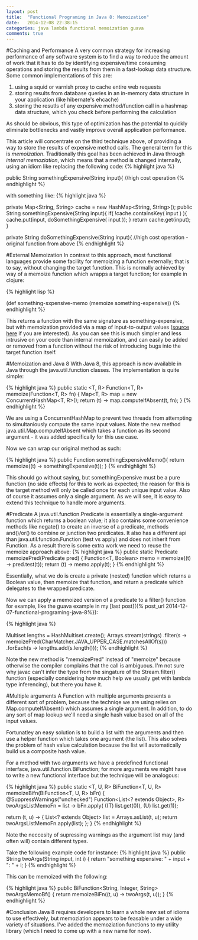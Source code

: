 ```yaml
---
layout: post
title:  "Functional Programing in Java 8: Memoization"
date:   2014-12-08 22:38:15
categories: java lambda functional memoization guava
comments: true
---
```


#Caching and Performance
A very common strategy for increasing performance of any software system is to find a way to reduce the amount of work that it has to do by identifying expensive/time consuming operations and storing the results from them in a fast-lookup data structure.  Some common implementations of this are:

1. using a squid or varnish proxy to cache entire web requests
1. storing results from database queries in an in-memory data structure in your application (like hibernate's ehcache) 
1. storing the resutls of any expensive method/function call in a hashmap data structure, which you check before performing the calculation

As should be obvious, this type of optimization has the potential to quickly eliminate bottlenecks and vastly improve overall application performance.

This article will concentrate on the third technique above, of providing a way to store the results of expensive method calls. The general term for this is *memoization*.  Traditionally this goal has been achieved in Java through *internal memoziation*, which means that a method is changed internally, using an idiom like replacing the following code: 
{% highlight java %}

public String somethingExpensive(String input){
   //high cost operation
{% endhighlight %}

with something like:
{% highlight java %}

private Map<String, String> cache = new HashMap<String, String>();
public String somethingExpensive(String input){
  if( !cache.containsKey( input ) ){
     cache.put(input, doSomethingExpensive( input ));
  }
  return cache.get(input);
}


private String doSomethingExpensive(String input){
  //high cost operation - original function from above
{% endhighlight %}

#External Memoization
In contrast to this approach, most functional languages provide some facility for memoizing a function externally; that is to say, without changing the target function.  This is normally achieved by way of a memoize function which wrapps a target function; for example in clojure:

{% highlight lisp %}

(def something-sxpensive-memo
   (memoize something-expensive)) 
{% endhighlight %}

This returns a function with the same signature as something-expensive, but with memoization provided via a map of input-to-output values ([source here](https://github.com/clojure/clojure/blob/028af0e0b271aa558ea44780e5d951f4932c7842/src/clj/clojure/core.clj#L5834) if you are interested).  As you can see this is much simpler and less intrusive on your code than internal memoization, and can easily be added or removed from a function without the risk of introducing bugs into the target function itself.

#Memoization and Java 8
With Java 8, this approach is now available in Java through the java.util.function classes.  The implementation is quite simple:

{% highlight java %}
public static <T, R> Function<T, R> memoize(Function<T, R> fn) {
   Map<T, R> map = new ConcurrentHashMap<T, R>();
   return (t) -> map.computeIfAbsent(t, fn);
}
{% endhighlight %}

We are using a ConcurrentHashMap to prevent two threads from attempting to simultaniously compute the same input values.  Note the new method java.util.Map.computeIfAbsent which takes a function as its second argument - it was added specifically for this use case.

Now we can wrap our original method as such:

{% highlight java %}
public Function somethingExpensiveMemo(){
  return memoize((t) -> somethingExpensive(t));
}
{% endhighlight %}

This should go without saying, but somethingExpensive must be a pure function (no side effects) for this to work as expected; the reason for this is the target method will only be called once for each unique input value. Also of course it assumes only a single argument.  As we will see, it is easy to extend this technique to handle more arguments.

#Predicate
A java.util.function.Predicate is essentially a single-argument function which returns a boolean value; it also contains some convenience methods like negate() to create an inverse of a predicate, methods and()/or() to combine or junction two predicates.  It also has a different api than java.util.function.Function (test vs apply) and does not inherit from Function.  As a result there is some extra work we need to reuse the memoize approach above:
{% highlight java %}
public static <T> Predicate<T> memoizePred(Predicate<T> pred) {
   Function<T, Boolean> memo = memoize((t) -> pred.test(t));
   return (t) -> memo.apply(t);
}
{% endhighlight %}

Essentially, what we do is create a private (nested) function which returns a Boolean value, then memoize that function, and return a predicate which delegates to the wrapped predicate. 

Now we can apply a memoized version of a predicate to a filter() function for example, like the guava example in my [last post]({% post_url 2014-12-07-functional-programing-java-8%}):

{% highlight java %}

Multiset<Integer> lengths = HashMultiset.create();
Arrays.stream(strings)
   .filter(s -> memoizePred(CharMatcher.JAVA_UPPER_CASE.matchesAllOf(s)))
   .forEach(s -> lengths.add(s.length()));
{% endhighlight %}

Note the new method is "memoizePred" instead of "memoize" because otherwise the compiler complains that the call is ambiguous.  I'm not sure why javac can't infer the type from the singature of the Stream.filter() function (especially considering how much help we usually get with lambda type inferencing), but there you have it.

#Multiple arguments
A Function with multiple arguments presents a different sort of problem, because the techniqe we are using relies on Map.computeIfAbsent() which assumes a single argument.  In addition, to do any sort of map lookup we'll need a single hash value based on all of the input values.

Fortunatley an easy solution is to build a list with the arguments and then use a helper function which takes one argument (the list).  This also solves the problem of hash value calculation because the list will automatically build us a composite hash value.

For a method with two arguments we have a predefined functional interface, java.util.function.BiFunction; for more arguments we might have to write a new functional interface but the technique will be analogous:

{% highlight java %}
public static <T, U, R> BiFunction<T, U, R> memoizeBifn(BiFunction<T, U, R> bFn) {
   @SuppressWarnings("unchecked")
   Function<List<? extends Object>, R> twoArgsListMemoFn = list -> bFn.apply(
      ((T) list.get(0)), (U) list.get(1));
   
   return (t, u) -> {
      List<? extends Object> list = Arrays.asList(t, u);
      return twoArgsListMemoFn.apply(list);
   };
}
{% endhighlight %}

Note the neccesity of supressing warnings as the argument list may (and often will) contain different types.

Take the following example code for instance:
{% highlight java %}
public String twoArgs(String input, int i) {
   return "something expensive: " + input + ": " + i;
}
{% endhighlight %}

This can be memoized with the following:

{% highlight java %}
public BiFunction<String, Integer, String> twoArgsMemoBf() {
   return memoizeBiFn((t, u) -> twoArgs(t, u));
} 
{% endhighlight %}

#Conclusion
Java 8 requires developers to learn a whole new set of idioms to use effectively, but memoziation appears to be feasable under a wide variety of situations.  I've added the memoziation functions to my utility library (which I need to come up with a new name for now). 

